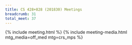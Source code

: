 ```yaml
---
title: CS 428+828 (201830) Meetings
breadcrumb: 31
total_meet: 37
---
```

{% include meeting.html %}
{% include meeting-media.html mtg_media=off_med mtg=crs_mps %}

